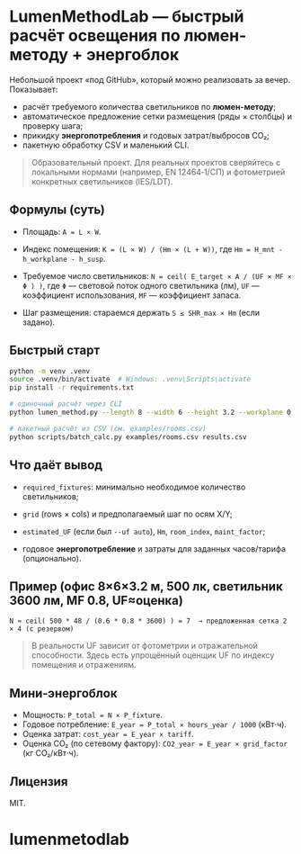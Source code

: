 
# LumenMethodLab — быстрый расчёт освещения по люмен-методу + энергоблок

Небольшой проект «под GitHub», который можно реализовать за вечер. Показывает:
- расчёт требуемого количества светильников по **люмен-методу**;
- автоматическое предложение сетки размещения (ряды × столбцы) и проверку шага;
- прикидку **энергопотребления** и годовых затрат/выбросов CO₂;
- пакетную обработку CSV и маленький CLI.

> Образовательный проект. Для реальных проектов сверяйтесь с локальными нормами (например, EN 12464‑1/СП) и фотометрией конкретных светильников (IES/LDT).

## Формулы (суть)
- Площадь: `A = L × W`.

- Индекс помещения: `K = (L × W) / (Hm × (L + W))`, где `Hm = H_mnt - h_workplane - h_susp`.

- Требуемое число светильников: `N = ceil( E_target × A / (UF × MF × Φ ) )`, где `Φ` — световой поток одного светильника (лм), `UF` — коэффициент использования, `MF` — коэффициент запаса.

- Шаг размещения: стараемся держать `S ≤ SHR_max × Hm` (если задано).


## Быстрый старт
```bash
python -m venv .venv
source .venv/bin/activate  # Windows: .venv\Scripts\activate
pip install -r requirements.txt

# одиночный расчёт через CLI
python lumen_method.py --length 8 --width 6 --height 3.2 --workplane 0.8 --suspension 0.2   --target_lux 500 --lumens 3600 --mf 0.8 --uf auto --rho_c 0.7 --rho_w 0.5 --rho_f 0.2 --shr_max 1.5

# пакетный расчёт из CSV (см. examples/rooms.csv)
python scripts/batch_calc.py examples/rooms.csv results.csv
```

## Что даёт вывод
- `required_fixtures`: минимально необходимое количество светильников;

- `grid` (rows × cols) и предполагаемый шаг по осям X/Y;

- `estimated_UF` (если был `--uf auto`), `Hm`, `room_index`, `maint_factor`;

- годовое **энергопотребление** и затраты для заданных часов/тарифа (опционально).


## Пример (офис 8×6×3.2 м, 500 лк, светильник 3600 лм, MF 0.8, UF≈оценка)
```
N ≈ ceil( 500 * 48 / (0.6 * 0.8 * 3600) ) = 7  → предложенная сетка 2 × 4 (с резервом)
```
> В реальности UF зависит от фотометрии и отражательной способности. Здесь есть упрощённый оценщик UF по индексу помещения и отражениям.

## Мини‑энергоблок
- Мощность: `P_total = N × P_fixture`.
- Годовое потребление: `E_year = P_total × hours_year / 1000` (кВт⋅ч).
- Оценка затрат: `cost_year = E_year × tariff`.
- Оценка CO₂ (по сетевому фактору): `CO2_year = E_year × grid_factor` (кг CO₂/кВт⋅ч).

## Лицензия
MIT.
# lumenmetodlab
